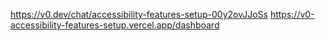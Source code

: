 https://v0.dev/chat/accessibility-features-setup-00y2ovJJoSs
https://v0-accessibility-features-setup.vercel.app/dashboard
